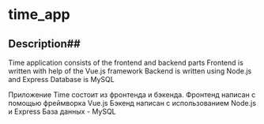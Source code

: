 # time_app

## Description##
Time application consists of the frontend and backend parts
Frontend is written with help of the Vue.js framework
Backend is written using Node.js and Express
Database is MySQL



Приложение Time состоит из фронтенда и бэкенда.
Фронтенд написан с помощью фреймворка Vue.js
Бэкенд написан с использованием Node.js и Express
База данных - MySQL
